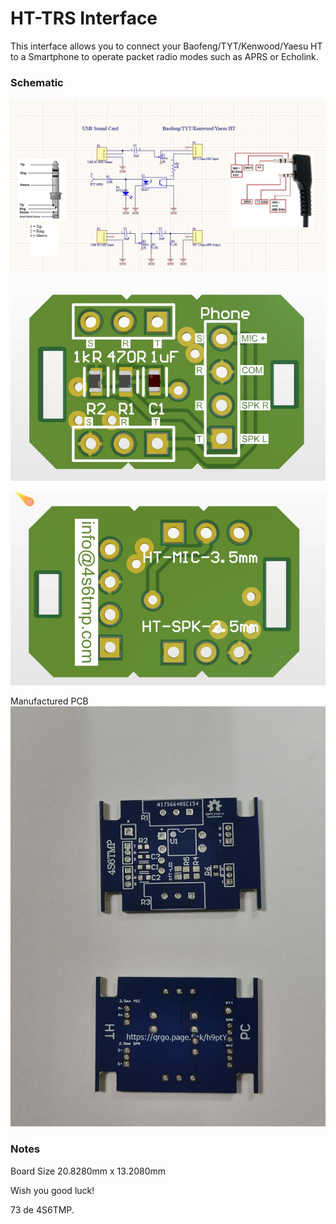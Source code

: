 # HT-TRS Interface

This interface allows you to connect your Baofeng/TYT/Kenwood/Yaesu HT to a Smartphone to operate packet radio modes such as APRS or Echolink. 


### Schematic

![](Schematic.jpg)

![](top.jpg)

![](bottom.jpg)

Manufactured PCB 
![](W175664ASC154-pic.jpg)

### Notes

Board Size	20.8280mm  x  13.2080mm


Wish you good luck!  


73 de 4S6TMP.
